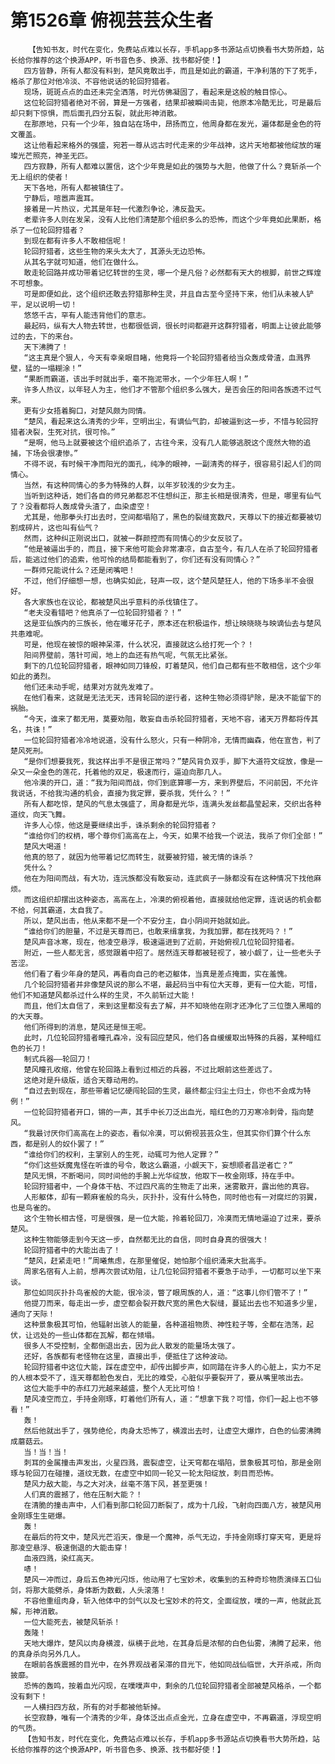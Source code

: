 # 第1526章 俯视芸芸众生者
        【告知书友，时代在变化，免费站点难以长存，手机app多书源站点切换看书大势所趋，站长给你推荐的这个换源APP，听书音色多、换源、找书都好使！】
       四方皆静，所有人都没有料到，楚风竟敢出手，而且是如此的霸道，干净利落的下了死手，格杀了那位对他冷淡、不容他说话的轮回狩猎者。
       现场，斑斑点点的血还未完全洒落，时光仿佛凝固了，看起来是这般的触目惊心。
       这位轮回狩猎者绝对不弱，算是一方强者，结果却被瞬间击毙，他原本冷酷无比，可是最后却只剩下惊惧，而后面孔四分五裂，就此形神消散。
       在那原地，只有一个少年，独自站在场中，昂扬而立，他周身都在发光，遍体都是金色的符文覆盖。
       这让他看起来格外的强盛，宛若一尊从远古时代走来的少年战神，这片天地都被他绽放的璀璨光芒照亮，神圣无匹。
       四方寂静，所有人都难以置信，这个少年竟是如此的强势与大胆，他做了什么？竟斩杀一个无上组织的使者！
       天下各地，所有人都被镇住了。
       宁静后，喧嚣声震耳。
       接着是一片热议，尤其是年轻一代激烈争论，沸反盈天。
       老辈许多人则在发呆，没有人比他们清楚那个组织多么的恐怖，而这个少年竟如此果断，格杀了一位轮回狩猎者？
       到现在都有许多人不敢相信呢！
       轮回狩猎者，这些生物的来头太大了，其源头无边恐怖。
       从其名字就可知道，他们在做什么。
       敢走轮回路并成功带着记忆转世的生灵，哪一个是凡俗？必然都有天大的根脚，前世之辉煌不可想象。
       可是即便如此，这个组织还敢去狩猎那种生灵，并且自古至今坚持下来，他们从未被人铲平，足以说明一切！
       悠悠千古，罕有人能违背他们的意志。
       最起码，纵有大人物去转世，也都很低调，很长时间都避开这群狩猎者，明面上让彼此能够过的去，下的来台。
       天下沸腾了！
       “这主真是个狠人，今天有幸亲眼目睹，他竟将一个轮回狩猎者给当众轰成骨渣，血溅界壁，猛的一塌糊涂！”
       “果断而霸道，该出手时就出手，毫不拖泥带水，一个少年狂人啊！”
       许多人热议，以年轻人为主，他们才不管那个组织多么强大，是否会压的阳间各族透不过气来。
       更有少女捂着胸口，对楚风颇为同情。
       “楚风，看起来这么清秀的少年，空明出尘，有谪仙气韵，却被逼到这一步，不惜与轮回狩猎者决裂，生死对抗，很可怜。”
       “是啊，他马上就要被这个组织追杀了，古往今来，没有几人能够逃脱这个庞然大物的追捕，下场会很凄惨。”
       不得不说，有时候干净而阳光的面孔，纯净的眼神，一副清秀的样子，很容易引起人们的同情心。
       当然，有这种同情心的多为特殊的人群，以年岁较浅的少女为主。
       当听到这种话，她们各自的师兄弟都忍不住想纠正，那主长相是很清秀，但是，哪里有仙气了？没看都将人轰成骨头渣了，血染虚空！
       尤其是，他那拳头打出去时，空间都塌陷了，黑色的裂缝宽数尺，天尊以下的接近都要被切割成碎片，这也叫有仙气？
       然而，这种纠正刚说出口，就被一群颜控而有同情心的少女反驳了。
       “他是被逼出手的，而且，接下来他可能会非常凄凉，自古至今，有几人在杀了轮回狩猎者后，能逃过他们的追索，他可怜的结局都能看到了，你们还有没有同情心？”
       一群师兄能说什么？还是闭嘴吧！
       不过，他们仔细想一想，也确实如此，轻声一叹，这个楚风楚狂人，他的下场多半不会很好。
       各大家族也在议论，都被楚风出乎意料的杀伐镇住了。
       “老夫没看错吧？他真杀了一位轮回狩猎者？！”
       这是亚仙族内的三族长，他在嘬牙花子，原本还在积极运作，想让映晓晓与映谪仙去与楚风共患难呢。
       可是，他现在被惊的眼神呆滞，什么状况，直接就这么给打死一个？！
       阳间界壁前，落针可闻，地上的血还有热气呢，气氛无比紧张。
       剩下的几位轮回狩猎者，眼神如同刀锋般，盯着楚风，他们自己都有些不敢相信，这个少年如此的勇烈。
       他们还未动手呢，结果对方就先发难了。
       在他们看来，这就是无法无天，违背轮回的逆行者，这种生物必须得铲除，是决不能留下的祸胎。
       “今天，谁来了都无用，莫要劝阻，敢妄自击杀轮回狩猎者，天地不容，诸天万界都将传其名，共诛！”
       一位轮回狩猎者冷冷地说道，没有什么怒火，只有一种阴冷，无情而幽森，他在宣告，判了楚风死刑。
       “是你们想要我死，我这样出手不是很正常吗？”楚风背负双手，脚下大道符文绽放，像是一朵又一朵金色的莲花，托着他的双足，极速而行，逼迫向那几人。
       他冷漠的开口，道：“我为阳间而战，你们到底算哪一方，来到界壁后，不问前因，不允许我说话，不给我沟通的机会，直接为我定罪，要杀我，凭什么？！”
       所有人都吃惊，楚风的气息太强盛了，周身都是光华，连满头发丝都晶莹起来，交织出各种道纹，向天飞舞。
       许多人心惊，他这是要继续出手，诛杀剩余的轮回狩猎者？
       “谁给你们的权柄，哪个尊你们高高在上，今天，如果不给我一个说法，我杀了你们全部！”
       楚风大喝道！
       他真的怒了，就因为他带着记忆而转生，就要被狩猎，被无情的诛杀？
       凭什么？
       他在为阳间而战，有大功，连沅族都没有敢妄动，连武疯子一脉都没有在这种情况下找他麻烦。
       而这组织却摆出这种姿态，高高在上，冷漠的俯视着他，直接就给他定罪，连说话的机会都不给，何其霸道，太自我了。
       所以，楚风出击，他从来都不是一个不安分主，自小阴间开始就如此。
       “谁给你们的胆量，不过是天尊而已，也敢来缉拿我，为我加罪，都在找死吗？！”
       楚风声音冰寒，现在，他凌空悬浮，极速逼进到了近前，开始俯视几位轮回狩猎者。
       附近，一些人都无言，感觉跟着中招了。居然连天尊都被轻视了，被小觑了，让一些老头子苦涩。
       他们看了看少年身的楚风，再看向自己的老迈躯体，当真是差点掩面，实在羞愧。
       几个轮回狩猎者并非像楚风说的那么不堪，最起码当中有位大天尊，更有一位大能，可惜，他们不知道楚风都杀过什么样的生灵，不久前斩过大能！
       而且，他们太自信了，来到这里都没有去了解，并不知晓他在刚才还净化了三位堕入黑暗的的大天尊。
       他们所得到的消息，楚风还是恒王呢。
       此时，几位轮回狩猎者瞳孔森冷，没有回应楚风，他们各自缓缓取出特殊的兵器，某种暗红色的长刀！
       制式兵器——轮回刀！
       楚风瞳孔收缩，他曾在轮回路上看到过相近的兵器，不过比眼前这些差远了。
       这绝对是升级版，适合天尊动用的。
       “自过去到现在，那些带着记忆硬闯轮回的生灵，最终都尘归尘土归土，你也不会成为特例！”
       一位轮回狩猎者开口，锵的一声，其手中长刀泛出血光，暗红色的刀刃寒冷刺骨，指向楚风。
       “我最讨厌你们高高在上的姿态，看似冷漠，可以俯视芸芸众生，但其实你们算个什么东西，都是别人的奴仆罢了！”
       “谁给你们的权利，主掌别人的生死，动辄可为他人定罪？”
       “你们这些妖魔鬼怪在听谁的号令，敢这么霸道，小觑天下，妄想顺者昌逆者亡？”
       楚风无惧，不断喝问，同时间他的手腕上光华绽放，他取下一枚金刚琢，持在手中。
       轮回狩猎者中，一个身体干枯、不过四尺高的生物走了出来，迷雾散开，露出他的真容。
       人形躯体，却有一颗麻雀般的鸟头，灰扑扑，没有什么特色，同时他也有一对腐烂的羽翼，也是鸟雀的。
       这个生物长相古怪，可是很强，是一位大能，拎着轮回刀，冷漠而无情地逼迫了过来，要杀楚风。
       这种生物能够走到今天这一步，自然都无比的自信，同时自身真的很强大！
       轮回狩猎者中的大能出击了！
       “楚风，赶紧走吧！”周曦焦虑，在那里催促，她怕那个组织涌来大批高手。
       周家名宿有人上前，想再次尝试劝阻，让几位轮回狩猎者不要急于动手，一切都可以坐下来谈。
       那位如同灰扑扑鸟雀般的大能，很冷淡，瞥了眼周族的人，道：“这事儿你们管不了！”
       他提刀而来，每走出一步，虚空都会裂开数尺宽的黑色大裂缝，蔓延出去也不知道多少里，通向了天际！
       这种景象极其可怕，他辐射出骇人的能量，各种道祖物质、神性粒子等，全都在浩荡，起伏，让远处的一些山体都在瓦解，都在倾塌。
       很多人不受控制，全都倒退出去，因为此人散发的能量场太强了。
       还好，各族都有老怪物在这里，直接出手，便抵住了这种波动。
       轮回狩猎者中这位大能，踩在虚空中，却传出脚步声，如同踏在许多人的心脏上，实力不足的人根本受不了，连天尊都脸色发白，无比的难受，心脏似乎要裂开了，要从嘴里咳出去。
       这位大能手中的赤红刀光越来越盛，整个人无比可怕！
       楚风凌空而立，手持金刚琢，盯着他们所有人，道：“想拿下我？可惜，你们一起上也不够看！”
       轰！
       然后他就出手了，强势绝伦，肉身太恐怖了，横渡出去时，让虚空大爆炸，白色的仙雾沸腾成蘑菇云。
       当！当！当！
       刺耳的金属撞击声发出，火星四溅，震裂虚空，让天穹都在塌陷，景象极其可怕，那是金刚琢与轮回刀在碰撞，道纹无数，在虚空中如同一轮又一轮太阳绽放，刺目而恐怖。
       楚风力敌大能，与之大对决，丝毫不落下风，甚至更强！
       人们真的震撼了，他在压制大能？！
       在清脆的撞击声中，人们看到那口轮回刀断裂了，成为十几段，飞射向四面八方，被楚风用金刚琢生生砸爆。
       轰！
       在最后的符文中，楚风光芒滔天，像是一个魔神，杀气无边，手持金刚琢打穿天穹，更是将那凌空悬浮、极速倒退的大能击穿！
       血液四溅，染红高天。
       哧！
       楚风一冲而过，身后五色神光闪烁，他动用了七宝妙术，收集到的五种奇珍物质演绎五口仙剑，将那大能劈杀，身体断为数截，人头滚落！
       不容他重组肉身，斩入他体中的剑气以及七宝妙术的符文，全面绽放，噗的一声，他就此瓦解，形神消散。
       一位大能死去，被楚风斩杀！
       轰隆！
       天地大爆炸，楚风以肉身横渡，纵横于此地，在其身后是浓郁的白色仙雾，沸腾了起来，他的真身杀向另外几人。
       在眼前各族震撼的目光中，在外界观战者呆滞的目光下，他如同战仙临世，大开杀戒，所向披靡。
       恐怖的轰鸣，按着血光闪现，在噗噗声中，剩余的几位轮回狩猎者全部被楚风格杀，一个都没有剩下！
       一人横扫四方敌，所有的对手都被他斩掉。
       长空寂静，唯有一个清秀的少年，身体泛出点点金光，立身在虚空中，不再霸道，浮现空明的气质。
       【告知书友，时代在变化，免费站点难以长存，手机app多书源站点切换看书大势所趋，站长给你推荐的这个换源APP，听书音色多、换源、找书都好使！】